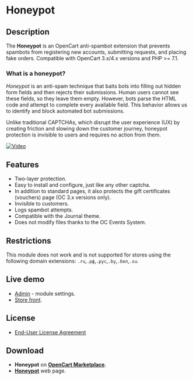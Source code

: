 # Honeypot

## Description

The **Honeypot** is an OpenCart anti-spambot extension that prevents spambots from registering new accounts, submitting requests, and placing fake orders.
Compatible with OpenCart 3.x/4.x versions and PHP >= 7.1.

### What is a honeypot?

*Honeypot* is an anti-spam technique that baits bots into filling out hidden form fields and then rejects their submissions. Human users cannot see these fields, so they leave them empty. However, bots parse the HTML code and attempt to complete every available field. This behavior allows us to identify and block automated bot submissions.

Unlike traditional CAPTCHAs, which disrupt the user experience (UX) by creating friction and slowing down the customer journey, honeypot protection is invisible to users and requires no action from them.

[![Video](https://img.youtube.com/vi/FQ-DIdXoNWM/0.jpg)](https://www.youtube.com/watch?v=FQ-DIdXoNWM)

## Features

* Two-layer protection.
* Easy to install and configure, just like any other captcha.
* In addition to standard pages, it also protects the gift certificates (vouchers) page (OC 3.x versions only).
* Invisible to customers.
* Logs spambot attempts.
* Compatible with the Journal theme.
* Does not modify files thanks to the OC Events System.

## Restrictions

This module does not work and is not supported for stores using the following domain extensions: `.ru`,`.рф`,`.рус`,`.by`,`.бел`,`.su`.

## Live demo

* [Admin](https://demo.ocmod.space/a/admin/index.php?route=extension/captcha/honeypot) - module settings.
* [Store front](https://demo.ocmod.space/a/admin/index.php?route=extension/captcha/honeypot).

## License

* [End-User License Agreement](../EULA.txt)

## Download

* **Honeypot** on [**OpenCart Marketplace**](https://www.opencart.com/index.php?route=marketplace/extension/info&extension_id=45552).
* [**Honeypot**](https://www.ocmod.space/honeypot) web page.
